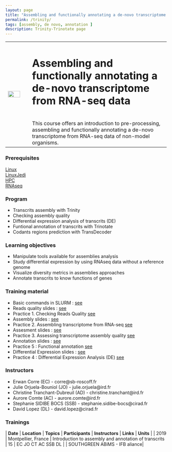 ```yaml
---
layout: page
title: "Assembling and functionally annotating a de-novo transcriptome from RNA-seq data"
permalink: /trinity/
tags: [assembly, de novo, annotation ]
description: Trinity-Trinotate page
---
```

<table class="table-contact">
<tr>
<td width="15%"><img width="80%" src="{{ site.url }}/images/TrinotateLogo.png" alt="" />
</td>
<td>
<h1> Assembling and functionally annotating a de-novo transcriptome from RNA-seq data </h1><br />
This course offers an introduction to pre-processing, assembling and functionally annotating a de-novo transcriptome from RNA-seq data of non-model organisms.
</td>
</tr>
</table>

### Prerequisites
[Linux](https://southgreenplatform.github.io/trainings/linux/)   
[LinuxJedi](https://southgreenplatform.github.io/trainings/linuxJedi/)  
[HPC](https://southgreenplatform.github.io/trainings/HPC/)  
[RNAseq](https://southgreenplatform.github.io/trainings/rnaseq/)  


<div id="colonne1">
<h3>Program</h3>
<ul>
<li> Transcrits assembly with Trinity  </li>
<li> Checking assembly quality  </li>
<li> Differential expression analysis of transcrits (DE)  </li>
<li> Funtional annotation of transcrits with Trinotate </li> 
<li> Codants regions prediction with TransDecoder </li>
</ul>
</div>

<div id="colonne2">
<h3>Learning objectives</h3>
<ul>
<li> Manipulate tools available for assemblies analysis </li>
<li> Study differential expression by using RNAseq data without a reference genome </li>
<li> Visualize diversity metrics in assemblies approaches </li>
<li> Annotate transcrits to know functions of genes  </li>
</ul>
</div>


<div id="colonne3">
<h3>Training material</h3>
<ul>
<li>Basic commands in SLURM : <a target="_blank" href="{{ site.url }}/slurm/">see</a></li>   
<li>Reads quality slides : <a target="_blank" href="{{ site.url }}/files/RNASeq_denovo_Montpellier_092019_0_cleaning.pdf">see</a></li>
<li>Practice 1. Checking Reads Quality <a target="_blank" href="{{ site.url }}/trinityTrinotate/TP-trinity/#practice-1">see</a> </li>
<li>Assembly slides : <a target="_blank" href="{{ site.url }}/files/RNASeq_denovo_Montpellier_092019_1_assembly.pdf">see</a></li>
<li>Practice 2. Assembling transcriptome from RNA-seq <a target="_blank" href="{{ site.url }}/trinityTrinotate/TP-trinity/#practice-2">see</a> </li>
<li>Assesment slides : <a target="_blank" href="{{ site.url }}/files/RNASeq_denovo_Montpellier_092019_2_assesment.pdf">see</a></li>
<li>Practice 3. Assessing transcriptome assembly quality <a target="_blank" href="{{ site.url }}/trinityTrinotate/TP-trinity/#practice-3">see</a> </li>
<li>Annotation slides : <a target="_blank" href="{{ site.url }}/files/RNASeq_denovo_Montpellier_092019_3_annotation.pdf">see</a></li>
<li>Practice 5 : Functional annotation <a target="_blank" href="{{ site.url }}/trinityTrinotate/TP-annotation">see</a> </li>
<li>Differential Expression slides : <a target="_blank" href="{{ site.url }}/files/de_2019.pdf">see</a></li>
<li>Practice 4 : Differential Expression Analysis (DE) <a target="_blank" href="{{ site.url }}/trinityTrinotate/TP-trinity/#practice-4">see</a> </li>
</ul>
</div>

<div id="nextInline" class="clearfix">
<h3>Instructors</h3>
<ul>
    <li> Erwan Corre (EC) - corre@sb-roscoff.fr </li>
    <li> Julie Orjuela-Bouniol (JO) - julie.orjuela@ird.fr</li> 
    <li> Christine Tranchant-Dubreuil (AD) - christine.tranchant@ird.fr </li>
    <li> Aurore Comte (AC) - aurore.comte@ird.fr</li>
    <li> Stephanie SIDIBE BOCS (SSB) -  stephanie.sidibe-bocs@cirad.fr </li>
    <li> David Lopez (DL) -  david.lopez@cirad.fr </li>
</ul>
</div>

### Trainings
 
| **Date** | **Location** | **Topics** | **Participants** | **Instructors** | **Links** | **Units** |
| 2019 | Montpellier, France |  Introduction to assembly and annotation of transcrits | 15 | EC JO CT AC SSB DL | | SOUTHGREEN ABiMS - IFB aliance|

